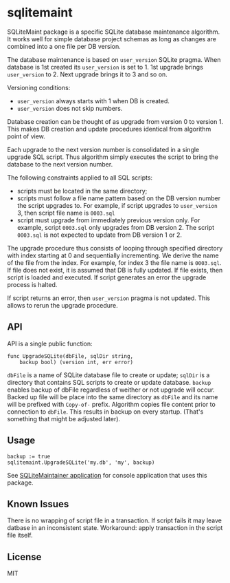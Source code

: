 # sqlitemaint

SQLiteMaint package is a specific SQLite database maintenance algorithm.  It works well for simple database project schemas as long as changes are combined into a one file per DB version.

The database maintenance is based on `user_version` SQLite pragma.  When database is 1st created its `user_version` is set to 1.  1st upgrade brings `user_version` to 2.  Next upgrade brings it to 3 and so on.

Versioning conditions:

* `user_version` always starts with 1 when DB is created.
* `user_version` does not skip numbers.

Database creation can be thought of as upgrade from version 0 to version 1.  This makes DB creation and update procedures identical from algorithm point of view.

Each upgrade to the next version number is consolidated in a single upgrade SQL script.  Thus algorithm simply executes the script to bring the database to the next version number.

The following constraints applied to all SQL scripts:

* scripts must be located in the same directory;
* scripts must follow a file name pattern based on the DB version number the script upgrades to.   For example, if script upgrades to `user_version` 3, then script file name is `0003.sql`
* script must upgrade from immediately previous version only.   For example, script `0003.sql` only upgrades from DB version 2.  The script `0003.sql` is not expected to update from DB version 1 or 2.

The upgrade procedure thus consists of looping through specified directory with index starting at 0 and sequentially incrementing.  We derive the name of the file from the index.  For example, for index 3 the file name is `0003.sql`.  If file does not exist, it is assumed that DB is fully updated.  If file exists, then script is loaded and executed.  If script generates an error the upgrade process is halted.

If script returns an error, then `user_version` pragma is not updated.  This allows to rerun the upgrade procedure.

## API

API is a single public function:

    func UpgradeSQLite(dbFile, sqlDir string,
        backup bool) (version int, err error)

`dbFile` is a name of SQLite database file to create or update;
`sqlDir` is a directory that contains SQL scripts to create or update database.
`backup` enables backup of dbFile regardless of weither or not upgrade will occur.  Backed up file will be place into the same directory as `dbFile` and its name will be prefixed with `Copy-of-` prefix.  Algorithm copies file content prior to connection to `dbFile`.  This results in backup on every startup.  (That's something that might be adjusted later).

## Usage

    backup := true
    sqlitemaint.UpgradeSQLite('my.db', 'my', backup)

See [SQLiteMaintainer application](https://github.com/Kulak/sqlitemaintainer) for console application that uses this package.

## Known Issues

There is no wrapping of script file in a transaction.  If script fails it may leave datbase in an inconsistent state.  Workaround:  apply transaction in the script file itself.

## License

MIT
